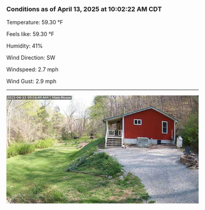 ### Conditions as of April 13, 2025 at 10:02:22 AM CDT 

Temperature: 59.30 &deg;F

Feels like: 59.30 &deg;F

Humidity: 41%

Wind Direction: SW

Windspeed: 2.7 mph

Wind Gust: 2.9 mph

---

<img src="./images/latest.jpeg"/>

